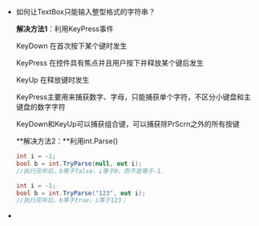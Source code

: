 * 如何让TextBox只能输入整型格式的字符串？

  **解决方法1**：利用KeyPress事件

  KeyDown  在首次按下某个键时发生

  KeyPress 在控件具有焦点并且用户按下并释放某个键后发生

  KeyUp 在释放键时发生

  KeyPress主要用来捕获数字、字母，只能捕获单个字符，不区分小键盘和主键盘的数字字符

  KeyDown和KeyUp可以捕获组合键，可以捕获除PrScrn之外的所有按键

  **解决方法2：**利用int.Parse()

  ```c#
  int i = -1;
  bool b = int.TryParse(null, out i);
  //执行完毕后，b等于false，i等于0，而不是等于-1.
  ```

  ```c#
  int i = -1;
  bool b = int.TryParse("123", out i);
  //执行完毕后，b等于true，i等于123；
  ```

* 